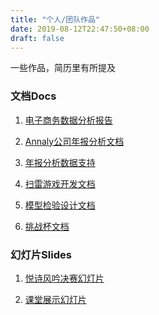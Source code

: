 ```yaml
---
title: "个人/团队作品"
date: 2019-08-12T22:47:50+08:00
draft: false
---
```

一些作品，简历里有所提及
<!--more-->

### 文档Docs

1. [电子商务数据分析报告](/doc/e-commercial.pdf)

2. [Annaly公司年报分析文档](/doc/Annaly.pdf)

3. [年报分析数据支持](/doc/Annaly_Data.pdf)

4. [扫雷游戏开发文档](/doc/minesweeper.pdf)

5. [模型检验设计文档](/doc/requirement.pdf)

6. [挑战杯文档](/doc/challenge.pdf)

### 幻灯片Slides

1. [悦诗风吟决赛幻灯片](/doc/innisfree.pdf)

2. [课堂展示幻灯片](/doc/political.pdf)

